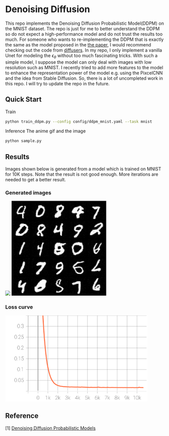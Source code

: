 # Denoising Diffusion

This repo implements the Denoising Diffusion Probabilistic Model(DDPM) on the MNIST dataset. The repo is just for me to better understand the DDPM so do not expect a high-performance model and do not trust the results too much. For someone who wants to re-implementing the DDPM that is exactly the same as the model proposed in the [the paper](https://arxiv.org/abs/2006.11239), I would recommend checking out the code from [diffusers](https://github.com/huggingface/diffusers). In my repo, I only implement a vanilla Unet for modeling the $\epsilon_{\theta}$ without too much fascinating tricks. With such a simple model, I suppose the model can only deal with images with low resolution such as MNIST. I recently tried to add more features to the model to enhance the representation power of the model e.g. using the PixcelCNN and the idea from Stable Diffusion. So, there is a lot of uncompleted work in this repo. I will try to update the repo in the future.


## Quick Start 

Train
```bash
python train_ddpm.py --config config/ddpm_mnist.yaml --task mnist
```

Inference
The anime gif and the image 
```bash
python sample.py
```



## Results
Images shown below is generated from a model which is trained on MNIST for 10K steps. Note that the result is not good enough. More iterations are needed to get a better result.

### Generated images
<img src="asset/anime.gif"  width="300">
<img src="asset/final.png"  width="300">

### Loss curve
<img src="asset/loss.svg"  width="450">

## Reference

[1] [Denoising Diffusion Probabilistic Models](https://arxiv.org/abs/2006.11239)
